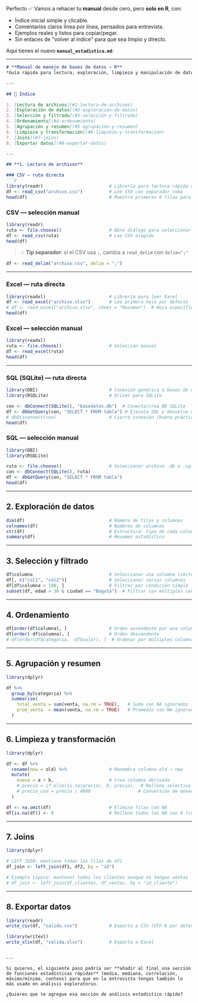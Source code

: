 Perfecto ✅
Vamos a rehacer tu **manual** desde cero, pero **solo en R**, con:

* Índice inicial simple y clicable.
* Comentarios claros línea por línea, pensados para entrevista.
* Ejemplos reales y listos para copiar/pegar.
* Sin enlaces de "volver al índice" para que sea limpio y directo.

Aquí tienes el nuevo **`manual_estadistica.md`**:

---

````markdown
# **Manual de manejo de bases de datos – R**
*Guía rápida para lectura, exploración, limpieza y manipulación de datos en R.*

---

## 🧭 Índice

1. [Lectura de archivos](#1-lectura-de-archivos)
2. [Exploración de datos](#2-exploración-de-datos)
3. [Selección y filtrado](#3-selección-y-filtrado)
4. [Ordenamiento](#4-ordenamiento)
5. [Agrupación y resumen](#5-agrupación-y-resumen)
6. [Limpieza y transformación](#6-limpieza-y-transformación)
7. [Joins](#7-joins)
8. [Exportar datos](#8-exportar-datos)

---

## **1. Lectura de archivos**

### CSV — ruta directa
```r
library(readr)                         # Librería para lectura rápida de texto (CSV, TSV)
df <- read_csv("archivo.csv")          # Lee CSV con separador coma
head(df)                               # Muestra primeras 6 filas para verificar
````

### CSV — selección manual

```r
library(readr)
ruta <- file.choose()                  # Abre diálogo para seleccionar archivo
df <- read_csv(ruta)                   # Lee CSV elegido
head(df)
```

> 💡 **Tip separador**: si el CSV usa `;`, cambia a `read_delim` con `delim=";"`

```r
df <- read_delim("archivo.csv", delim = ";")
```

---

### Excel — ruta directa

```r
library(readxl)                        # Librería para leer Excel
df <- read_excel("archivo.xlsx")       # Lee primera hoja por defecto
# df <- read_excel("archivo.xlsx", sheet = "Resumen")  # Hoja específica
head(df)
```

### Excel — selección manual

```r
library(readxl)
ruta <- file.choose()                  # Selección manual
df <- read_excel(ruta)
head(df)
```

---

### SQL (SQLite) — ruta directa

```r
library(DBI)                           # Conexión genérica a bases de datos
library(RSQLite)                       # Driver para SQLite

con <- dbConnect(SQLite(), "basedatos.db")  # Conecta/crea BD SQLite
df <- dbGetQuery(con, "SELECT * FROM tabla") # Ejecuta SQL y devuelve data.frame
# dbDisconnect(con)                    # Cierra conexión (buena práctica)
head(df)
```

### SQL — selección manual

```r
library(DBI)
library(RSQLite)

ruta <- file.choose()                  # Seleccionar archivo .db o .sqlite
con <- dbConnect(SQLite(), ruta)
df <- dbGetQuery(con, "SELECT * FROM tabla")
head(df)
```

---

## **2. Exploración de datos**

```r
dim(df)                                # Número de filas y columnas
colnames(df)                           # Nombres de columnas
str(df)                                # Estructura: tipo de cada columna y muestra de datos
summary(df)                            # Resumen estadístico
```

---

## **3. Selección y filtrado**

```r
df$columna                             # Seleccionar una columna (vector)
df[, c("col1", "col2")]                # Seleccionar varias columnas
df[df$columna > 100, ]                 # Filtrar por condición simple
subset(df, edad > 30 & ciudad == "Bogotá")  # Filtrar con múltiples condiciones
```

---

## **4. Ordenamiento**

```r
df[order(df$columna), ]                # Orden ascendente por una columna
df[order(-df$columna), ]               # Orden descendente
# df[order(df$categoria, -df$valor), ]  # Ordenar por múltiples columnas
```

---

## **5. Agrupación y resumen**

```r
library(dplyr)

df %>%
  group_by(categoria) %>%
  summarise(
    total_venta = sum(venta, na.rm = TRUE),   # Suma con NA ignorados
    prom_venta  = mean(venta, na.rm = TRUE)   # Promedio con NA ignorados
  )
```

---

## **6. Limpieza y transformación**

```r
library(dplyr)

df <- df %>%
  rename(new = old) %>%                # Renombra columna old → new
  mutate(
    nueva = a + b,                     # Crea columna derivada
    # precio = if_else(is.na(precio), 0, precio),  # Relleno selectivo de NA
    # precio_usd = precio / 4000                  # Conversión de moneda
  )

df <- na.omit(df)                      # Elimina filas con NA
df[is.na(df)] <- 0                     # Rellena todos los NA con 0 (cuidado: todo el DF)
```

---

## **7. Joins**

```r
library(dplyr)

# LEFT JOIN: mantiene todas las filas de df1
df_join <- left_join(df1, df2, by = "id")

# Ejemplo típico: mantener todos los clientes aunque no tengan ventas
# df_join <- left_join(df_clientes, df_ventas, by = "id_cliente")
```

---

## **8. Exportar datos**

```r
library(readr)
write_csv(df, "salida.csv")            # Exporta a CSV (UTF-8 por defecto)

library(writexl)
write_xlsx(df, "salida.xlsx")          # Exporta a Excel
```

```

---

Si quieres, el siguiente paso podría ser **añadir al final una sección de funciones estadísticas rápidas** (media, mediana, correlación, máximo/mínimo, conteos) para que en la entrevista tengas también lo más usado en análisis exploratorio.  

¿Quieres que te agregue esa sección de análisis estadístico rápido?
```
